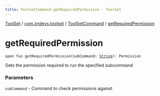 ```yaml
---
title: ToolSetCommand.getRequiredPermission - ToolSet
---
```


[ToolSet](../../index.html) / [com.zndevs.toolset](../index.html) / [ToolSetCommand](index.html) / [getRequiredPermission](./get-required-permission.html)

# getRequiredPermission

`open fun getRequiredPermission(subCommand: `[`String`](https://kotlinlang.org/api/latest/jvm/stdlib/kotlin/-string/index.html)`): Permission`

Gets the permission required to run the specified subcommand

### Parameters

`subCommand` - Command to check permissions against